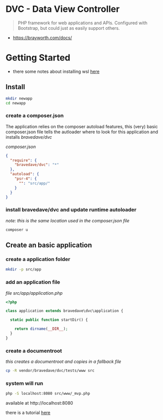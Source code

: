 # DVC - Data View Controller

> PHP framework for web applications and APIs.
Configured with Bootstrap, but could just as easily support others.

* <https://brayworth.com/docs/>

# Getting Started

* there some notes about installing wsl [here](src/bravedave/dvc/views/docs/installing-wsl.md)

## Install

```sh
mkdir newapp
cd newapp
```

### create a composer.json

The application relies on the composer autoload features,
 this (very) basic composer.json file tells the autloader where to look
 for this application and installs *bravedave/dvc*

*composer.json*
```json
{
  "require": {
    "bravedave/dvc": "*"
  },
  "autoload": {
    "psr-4": {
      "": "src/app/"
    }
  }
}
```

### install bravedave/dvc and update runtime autoloader

*note: this is the same location used in the composer.json file*

```sh
composer u
```

## Create an basic application

### create a application folder
```sh
mkdir -p src/app
```

### add an application file
*file src/app/application.php*
```php
<?php

class application extends bravedave\dvc\application {

  static public function startDir() {

    return dirname(__DIR__);
  }
}
```

### create a documentroot

*this creates a documentroot and copies in a fallback file*

```sh
cp -R vendor/bravedave/dvc/tests/www src
```

### system will run

```sh
php -S localhost:8080 src/www/_mvp.php
```

available at http://localhost:8080

there is a tutorial [here](src/bravedave/dvc/views/docs/risorsa.md)
